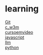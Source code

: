 # learning 
<a href='https://gabrielryanft.github.io/learning/Git/' target='_self' rel='next'>Git</a><br/>
<a href='https://gabrielryanft.github.io/learning/c_w3m/' target='_self' rel='next'>c_w3m</a><br/>
<a href='https://gabrielryanft.github.io/learning/cursoemvideo/' target='_self' rel='next'>cursoemvideo</a><br/>
<a href='https://gabrielryanft.github.io/learning/javascript/' target='_self' rel='next'>javascript</a><br/>
<a href='https://gabrielryanft.github.io/learning/llm/' target='_self' rel='next'>llm</a><br/>
<a href='https://gabrielryanft.github.io/learning/python/' target='_self' rel='next'>python</a><br/>
